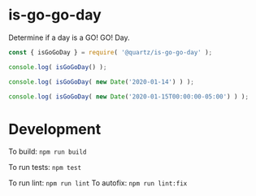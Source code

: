 # is-go-go-day

Determine if a day is a GO! GO! Day.

```js
const { isGoGoDay } = require( '@quartz/is-go-go-day' );

console.log( isGoGoDay() );

console.log( isGoGoDay( new Date('2020-01-14') ) );

console.log( isGoGoDay( new Date('2020-01-15T00:00:00-05:00') ) );
```

# Development

To build: `npm run build`

To run tests: `npm test`

To run lint: `npm run lint` To autofix: `npm run lint:fix`
